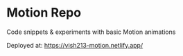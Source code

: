 # Motion Repo

Code snippets & experiments with basic Motion animations

Deployed at: https://vish213-motion.netlify.app/